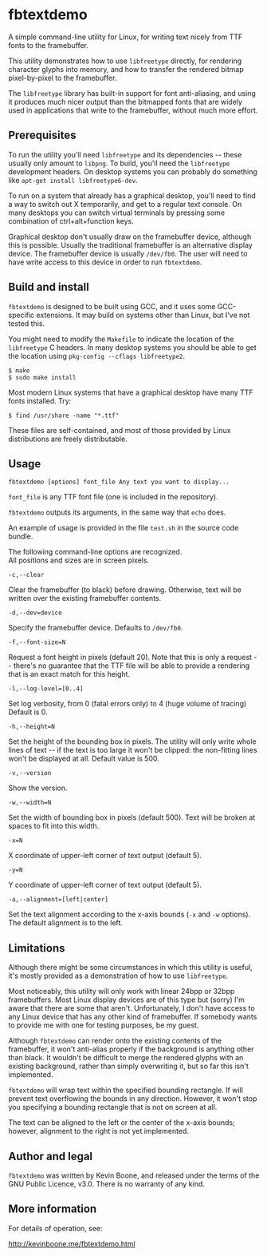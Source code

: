 # fbtextdemo

A simple command-line utility for Linux, for writing text nicely from
TTF fonts to the framebuffer. 

This utility demonstrates
how to use `libfreetype` directly, for rendering character glyphs
into memory, and how to transfer the rendered bitmap
pixel-by-pixel to the framebuffer.

The `libfreetype` library has built-in support for font anti-aliasing,
and using it produces much nicer output than the bitmapped fonts that
are widely used in applications that write to the framebuffer,
without much more effort.

## Prerequisites

To run the utility you'll need `libfreetype` and its dependencies --
these usually only amount to `libpng`. To build, you'll need the
`libfreetype` development headers. On desktop systems you can probably do
something like `apt-get install libfreetype6-dev`.

To run on a system that already has a graphical desktop, you'll
need to find a way to switch out X temporarily, and get to a
regular text console. On many desktops you can switch 
virtual terminals by pressing some combination of ctrl+alt+function
keys.

Graphical desktop don't usually draw on the framebuffer device,
although this is possible. Usually the traditional framebuffer
is an alternative display device. The framebuffer device is
usually `/dev/fb0`. The user will need to have write access
to this device in order to run `fbtextdemo`.

## Build and install

`fbtextdemo` is designed to be built using GCC, and it uses some
GCC-specific extensions. It may build on systems other than Linux,
but I've not tested this. 

You might need to modify the `Makefile` to indicate the location of
the `libfreetype` C headers. In many desktop systems you should be
able to get the location using `pkg-config --cflags libfreetype2`.

    $ make
    $ sudo make install

Most modern Linux systems that have a graphical desktop
have many TTF fonts installed. Try:

    $ find /usr/share -name "*.ttf"

These files are self-contained, and most of those provided by Linux
distributions are freely distributable.

## Usage

    fbtextdemo [options] font_file Any text you want to display...

`font_file` is any TTF font file (one is included in the repository).

`fbtextdemo` outputs its arguments, in the same way that `echo` does.

An example of usage is provided in the file `test.sh` in the source
code bundle.

The following command-line options are recognized.  
All positions and sizes are in screen pixels.

`-c,--clear`

Clear the framebuffer (to black) before drawing. Otherwise, text will
be written over the existing framebuffer contents.

`-d,--dev=device`

Specify the framebuffer device. Defaults to `/dev/fb0`.

`-f,--font-size=N`       

Request a font height in pixels (default 20). Note that this is only
a request -- there's no guarantee that the TTF file will be able to
provide a rendering that is an exact match for this height.

`-l,--log-level=[0..4]`

Set log verbosity, from 0 (fatal errors only) to 4 (huge volume of tracing) 
Default is 0.

`-h,--height=N`

Set the height of the bounding box in pixels. The utility will only
write whole lines of text -- if the text is too large it won't be
clipped: the non-fitting lines won't be displayed at all. Default
value is 500.

`-v,--version`

Show the version.

`-w,--width=N` 

Set the width of bounding box in pixels (default 500). Text will be
broken at spaces to fit into this width.

`-x=N`

X coordinate of upper-left corner of text output (default 5).

`-y=N`

Y coordinate of upper-left corner of text output (default 5).

`-a,--alignment=[left|center]`

Set the text alignment according to the x-axis bounds (`-x` and
`-w` options). The default alignment is to the left.

## Limitations

Although there might be some circumstances in which this utility is useful,
it's mostly provided as a demonstration of how to use `libfreetype`.

Most noticeably, this utility will only work with linear
24bpp or 32bpp framebuffers. Most Linux display devices are of this
type but (sorry) I'm aware that there are some that aren't. Unfortunately,
I don't have access to any Linux device that has any other kind of
framebuffer. If somebody wants to provide me with one for testing
purposes, be my guest. 

Although `fbtextdemo` can render onto the existing contents of the
framebuffer, it won't anti-alias properly if the background is anything
other than black. It wouldn't be difficult to merge the rendered 
glyphs with an existing background, rather than simply overwriting it,
 but so far this isn't implemented.

`fbtextdemo` will wrap text within the specified bounding rectangle.
If will prevent text overflowing the bounds in any direction. However,
it won't stop you specifying a bounding rectangle that is not 
on screen at all. 

The text can be aligned to the left or the center of the x-axis bounds;
however, alignment to the right is not yet implemented.

## Author and legal

`fbtextdemo` was written by Kevin Boone, and released under the terms
of the GNU Public Licence, v3.0. There is no warranty of any kind.

## More information

For details of operation, see:

http://kevinboone.me/fbtextdemo.html



